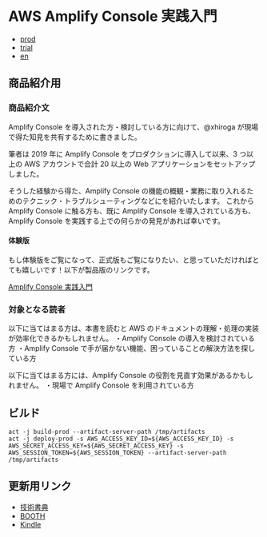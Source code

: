 # AWS Amplify Console 実践入門

- [prod](https://hiroga-books.s3-ap-northeast-1.amazonaws.com/amplify-console-in-action/812bd999-9d8f-4ffd-b463-19053fef9c60.pdf)
- [trial](https://hiroga-books.s3-ap-northeast-1.amazonaws.com/amplify-console-in-action/2d5cec97-3deb-402e-b60c-1be422bb2550.pdf)
- [en](https://hiroga-books.s3-ap-northeast-1.amazonaws.com/amplify-console-in-action/f0cc31d8-dd22-48e0-a689-13ec6bc8b443.pdf)

## 商品紹介用

### 商品紹介文

Amplify Console を導入された方・検討している方に向けて、@xhiroga が現場で得た知見を共有するために書きました。

筆者は 2019 年に Amplify Console をプロダクションに導入して以来、3 つ以上の AWS アカウントで合計 20 以上の Web アプリケーションをセットアップしました。

そうした経験から得た、Amplify Console の機能の概観・業務に取り入れるためのテクニック・トラブルシューティングなどにを紹介いたします。
これから Amplify Console に触る方も、既に Amplify Console を導入されている方も、Amplify Console を実践する上での何らかの発見があれば幸いです。

#### 体験版

もし体験版をご覧になって、正式版もご覧になりたい、と思っていただければとても嬉しいです！以下が製品版のリンクです。

[Amplify Console 実践入門](https://hiroga.booth.pm/items/2376840)

### 対象となる読者

以下に当てはまる方は、本書を読むと AWS のドキュメントの理解・処理の実装が効率化できるかもしれません。
・Amplify Console の導入を検討されている方
・Amplify Console で手が届かない機能、困っていることの解決方法を探している方

以下に当てはまる方には、Amplify Console の役割を見直す効果があるかもしれません。
・現場で Amplify Console を利用されている方

## ビルド

```shell
act -j build-prod --artifact-server-path /tmp/artifacts
act -j deploy-prod -s AWS_ACCESS_KEY_ID=${AWS_ACCESS_KEY_ID} -s AWS_SECRET_ACCESS_KEY=${AWS_SECRET_ACCESS_KEY} -s AWS_SESSION_TOKEN=${AWS_SESSION_TOKEN} --artifact-server-path /tmp/artifacts
```

## 更新用リンク

- [技術書典](https://techbookfest.org/mypage)
- [BOOTH](https://manage.booth.pm/items)
- [Kindle](https://kdp.amazon.com/en_US/bookshelf)
